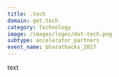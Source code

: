 ```yaml
---
title: .tech
domain: get.tech
category: Technology
image: /images/logos/dot-tech.png
subtype: accelerator_partners
event_name: bharathacks_2017
---
```


text